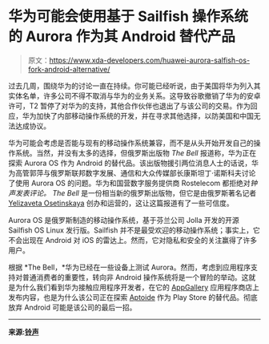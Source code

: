 # 华为可能会使用基于 Sailfish 操作系统的 Aurora 作为其 Android 替代产品

> 原文：<https://www.xda-developers.com/huawei-aurora-salfish-os-fork-android-alternative/>

过去几周，围绕华为的讨论一直在持续。你可能已经听说，由于美国将华为列入其实体名单，许多公司不得不取消与华为的业务关系。这导致谷歌撤销了华为的安卓许可，T2 暂停了对华为的支持，其他合作伙伴也退出了与该公司的交易。作为回应，华为加快了内部移动操作系统的开发，并在寻求其他选择，以防美国和中国无法达成协议。

华为可能会考虑是否能与现有的移动操作系统兼容，而不是从头开始开发自己的操作系统。当然，并没有太多的选择，但俄罗斯出版物 *The Bell* 报道称，华为正在探索 Aurora OS 作为 Android 的替代品。该出版物援引两位消息人士的话说，华为高管郭萍与俄罗斯联邦数字发展、通信和大众传媒部长康斯坦丁·诺斯科夫讨论了使用 Aurora OS 的问题。华为和国营数字服务提供商 Rostelecom 都拒绝对*钟声发表评论。* *The Bell* 是一份相当新的俄罗斯出版物，但它是由俄罗斯著名记者 [Yelizaveta Osetinskaya](https://en.wikipedia.org/wiki/Yelizaveta_Osetinskaya) 创办和运营的，这让这篇报道有了一些可信度。

Aurora OS 是俄罗斯制造的移动操作系统，基于芬兰公司 Jolla 开发的开源 Sailfish OS Linux 发行版。Sailfish 并不是最受欢迎的移动操作系统；事实上，它不会出现在 Android 对 iOS 的雷达上。然而，它对隐私和安全的关注赢得了许多用户。

根据 *The Bell，*华为已经在一些设备上测试 Aurora。然而，考虑到应用程序支持对普通消费者的重要性，转向非 Android 操作系统将是一个冒险的举动。这就是为什么我们看到华为接触应用程序开发者，在它的 [AppGallery](https://www.xda-developers.com/huawei-request-developers-publish-appgallery/) 应用程序商店上发布内容，也是为什么该公司正在探索 [Aptoide](https://www.xda-developers.com/huawei-replace-google-play-store-aptoide-appgallery/) 作为 Play Store 的替代品。彻底放弃 Android 可能是该公司的最后一招。

* * *

**来源:[铃声](https://thebell.io/operatsionnuyu-sistemu-android-v-smartfonah-huawei-mozhet-smenit-rossijskaya-avrora/)**